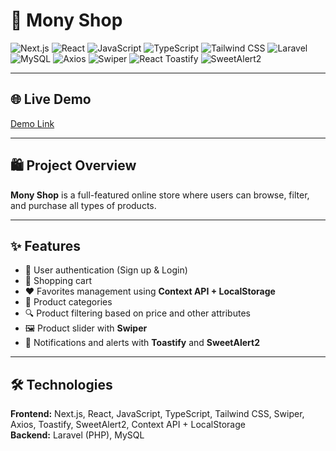 # 🛒 Mony Shop

![Next.js](https://img.shields.io/badge/Next.js-black?style=for-the-badge&logo=next.js)
![React](https://img.shields.io/badge/React-61DAFB?style=for-the-badge&logo=react&logoColor=black)
![JavaScript](https://img.shields.io/badge/JavaScript-F7DF1E?style=for-the-badge&logo=javascript&logoColor=black)
![TypeScript](https://img.shields.io/badge/TypeScript-3178C6?style=for-the-badge&logo=typescript&logoColor=white)
![Tailwind CSS](https://img.shields.io/badge/Tailwind%20CSS-06B6D4?style=for-the-badge&logo=tailwind-css&logoColor=white)
![Laravel](https://img.shields.io/badge/Laravel-F9322C?style=for-the-badge&logo=laravel&logoColor=white)
![MySQL](https://img.shields.io/badge/MySQL-4479A1?style=for-the-badge&logo=mysql&logoColor=white)
![Axios](https://img.shields.io/badge/Axios-5A29E4?style=for-the-badge)
![Swiper](https://img.shields.io/badge/Swiper-6332F6?style=for-the-badge)
![React Toastify](https://img.shields.io/badge/React%20Toastify-FF3C00?style=for-the-badge)
![SweetAlert2](https://img.shields.io/badge/SweetAlert2-FF6F61?style=for-the-badge)

---

## 🌐 Live Demo
[Demo Link](https://your-demo-link.com)  <!-- Replace with your demo link -->

---

## 🛍 Project Overview
**Mony Shop** is a full-featured online store where users can browse, filter, and purchase all types of products.

---

## ✨ Features
- 🔑 User authentication (Sign up & Login)  
- 🛒 Shopping cart  
- ❤️ Favorites management using **Context API + LocalStorage**  
- 📂 Product categories  
- 🔍 Product filtering based on price and other attributes  
- 🖼️ Product slider with **Swiper**  
- 🔔 Notifications and alerts with **Toastify** and **SweetAlert2**

---

## 🛠 Technologies
**Frontend:** Next.js, React, JavaScript, TypeScript, Tailwind CSS, Swiper, Axios, Toastify, SweetAlert2, Context API + LocalStorage  
**Backend:** Laravel (PHP), MySQL  
